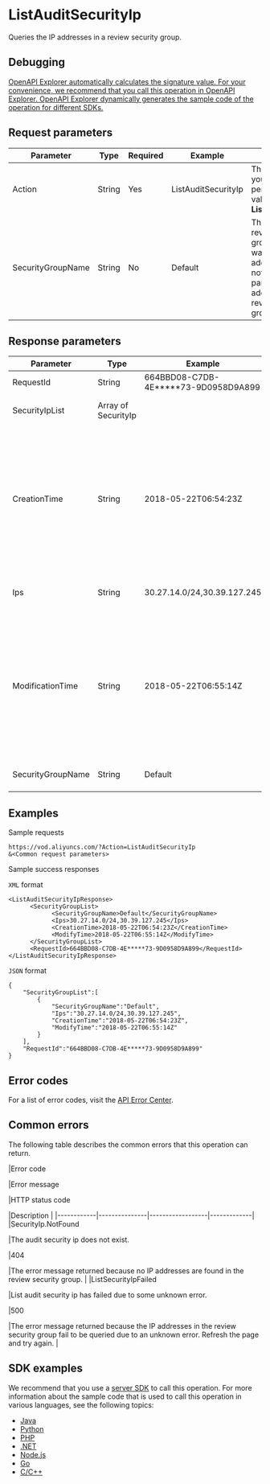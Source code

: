 # ListAuditSecurityIp

Queries the IP addresses in a review security group.

## Debugging

[OpenAPI Explorer automatically calculates the signature value. For your convenience, we recommend that you call this operation in OpenAPI Explorer. OpenAPI Explorer dynamically generates the sample code of the operation for different SDKs.](https://api.aliyun.com/#product=vod&api=ListAuditSecurityIp&type=RPC&version=2017-03-21)

## Request parameters

|Parameter|Type|Required|Example|Description|
|---------|----|--------|-------|-----------|
|Action|String|Yes|ListAuditSecurityIp|The operation that you want to perform. Set the value to **ListAuditSecurityIp**. |
|SecurityGroupName|String|No|Default|The name of the review security group where you want to query IP addresses. If you do not set this parameter, IP addresses in all review security groups are queried. |

## Response parameters

|Parameter|Type|Example|Description|
|---------|----|-------|-----------|
|RequestId|String|664BBD08-C7DB-4E\*\*\*\*\*73-9D0958D9A899|The ID of the request. |
|SecurityIpList|Array of SecurityIp| |The details of the review security group. |
|CreationTime|String|2018-05-22T06:54:23Z|The time when the review security group was created. The time follows the ISO 8601 standard in the *yyyy-MM-dd*T*HH:mm:ss*Z format. The time is displayed in UTC. |
|Ips|String|30.27.14.0/24,30.39.127.245|The IP addresses in the review security group. |
|ModificationTime|String|2018-05-22T06:55:14Z|The time when the review security group was last modified. The time follows the ISO 8601 standard in the *yyyy-MM-dd*T*HH:mm:ss*Z format. The time is displayed in UTC. |
|SecurityGroupName|String|Default|The name of the review security group. |

## Examples

Sample requests

```
https://vod.aliyuncs.com/?Action=ListAuditSecurityIp
&<Common request parameters>
```

Sample success responses

`XML` format

```
<ListAuditSecurityIpResponse>
	  <SecurityGroupList>
		    <SecurityGroupName>Default</SecurityGroupName>
		    <Ips>30.27.14.0/24,30.39.127.245</Ips>
		    <CreationTime>2018-05-22T06:54:23Z</CreationTime>
		    <ModifyTime>2018-05-22T06:55:14Z</ModifyTime>
	  </SecurityGroupList>
	  <RequestId>664BBD08-C7DB-4E*****73-9D0958D9A899</RequestId>
</ListAuditSecurityIpResponse>
```

`JSON` format

```
{
    "SecurityGroupList":[
        {
            "SecurityGroupName":"Default",
            "Ips":"30.27.14.0/24,30.39.127.245",
            "CreationTime":"2018-05-22T06:54:23Z",
            "ModifyTime":"2018-05-22T06:55:14Z"
        }
    ],
    "RequestId":"664BBD08-C7DB-4E*****73-9D0958D9A899"
}
```

## Error codes

For a list of error codes, visit the [API Error Center](https://error-center.alibabacloud.com/status/product/vod).

## Common errors

The following table describes the common errors that this operation can return.

|Error code

|Error message

|HTTP status code

|Description |
|------------|---------------|------------------|-------------|
|SecurityIp.NotFound

|The audit security ip does not exist.

|404

|The error message returned because no IP addresses are found in the review security group. |
|ListSecurityIpFailed

|List audit security ip has failed due to some unknown error.

|500

|The error message returned because the IP addresses in the review security group fail to be queried due to an unknown error. Refresh the page and try again. |

## SDK examples

We recommend that you use a [server SDK](~~101789~~) to call this operation. For more information about the sample code that is used to call this operation in various languages, see the following topics:

-   [Java](~~61063~~)
-   [Python](~~61054~~)
-   [PHP](~~61069~~)
-   [.NET](~~84750~~)
-   [Node.js](~~101396~~)
-   [Go](~~101411~~)
-   [C/C++](~~101261~~)

